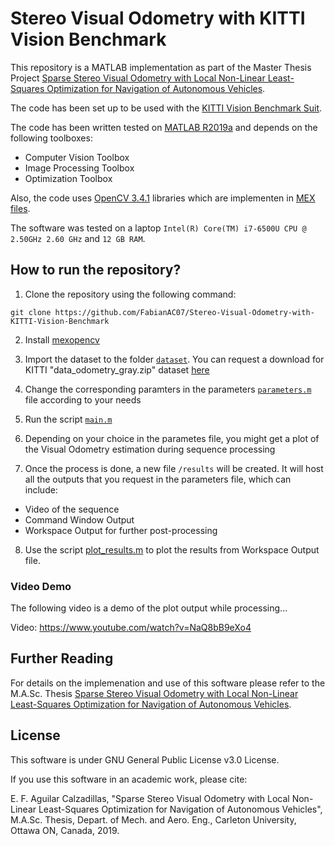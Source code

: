 # Stereo Visual Odometry with KITTI Vision Benchmark

This repository is a MATLAB implementation as part of the Master Thesis Project [Sparse Stereo Visual Odometry with Local Non-Linear Least-Squares Optimization for Navigation of Autonomous Vehicles](https://curve.carleton.ca/7270ba62-1fd3-4f1b-a1fa-6031b06585e9). 

The code has been set up to be used with the [KITTI Vision Benchmark Suit](http://www.cvlibs.net/datasets/kitti/).

The code has been written tested on [MATLAB R2019a](https://www.mathworks.com/?s_tid=gn_logo) and depends on the following toolboxes:
* Computer Vision Toolbox
* Image Processing Toolbox
* Optimization Toolbox

Also, the code uses [OpenCV 3.4.1](https://opencv.org/opencv-3-4-1/) libraries which are implementen in [MEX files](https://www.mathworks.com/help/matlab/call-mex-file-functions.html#:~:text=A%20MEX%20file%20is%20a,only%20one%20function%20or%20subroutine.).
 
The software was tested on a laptop `Intel(R) Core(TM) i7-6500U CPU @ 2.50GHz 2.60 GHz` and `12 GB RAM`.

## How to run the repository?

1. Clone the repository using the following command:
```
git clone https://github.com/FabianAC07/Stereo-Visual-Odometry-with-KITTI-Vision-Benchmark
```

2. Install [mexopencv](https://github.com/kyamagu/mexopencv)

3. Import the dataset to the folder [`dataset`](dataset). You can request a download for KITTI "data_odometry_gray.zip" dataset [here](http://www.cvlibs.net/download.php?file=data_odometry_gray.zip)

4. Change the corresponding paramters in the parameters [`parameters.m`](parameters.m) file according to your needs

5. Run the script [`main.m`](main.m)

6. Depending on your choice in the parametes file, you might get a plot of the Visual Odometry estimation during sequence processing

7. Once the process is done, a new file `/results` will be created. It will host all the outputs that you request in the parameters file, which can include: 

* Video of the sequence
* Command Window Output
* Workspace Output for further post-processing

8. Use the script [plot_results.m](plot_results.m) to plot the results from Workspace Output file.

### Video Demo

The following video is a demo of the plot output while processing...

Video: https://www.youtube.com/watch?v=NaQ8bB9eXo4


## Further Reading

For details on the implemenation and use of this software please refer to the M.A.Sc. Thesis [Sparse Stereo Visual Odometry with Local Non-Linear Least-Squares Optimization for Navigation of Autonomous Vehicles](https://curve.carleton.ca/7270ba62-1fd3-4f1b-a1fa-6031b06585e9). 


## License

This software is under GNU General Public License v3.0 License.

If you use this software in an academic work, please cite:

E. F. Aguilar Calzadillas, "Sparse Stereo Visual Odometry with Local Non-Linear Least-Squares Optimization for Navigation of Autonomous Vehicles", M.A.Sc. Thesis, Depart. of Mech. and Aero. Eng., Carleton University, Ottawa ON, Canada, 2019.
